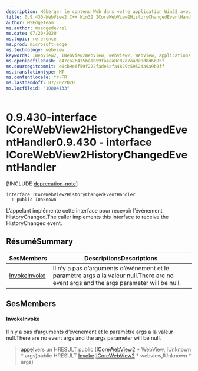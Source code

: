 ```yaml
---
description: Héberger le contenu Web dans votre application Win32 avec le contrôle Microsoft Edge WebView2
title: 0.9.430-WebView2 C++ Win32 ICoreWebView2HistoryChangedEventHandler
author: MSEdgeTeam
ms.author: msedgedevrel
ms.date: 07/20/2020
ms.topic: reference
ms.prod: microsoft-edge
ms.technology: webview
keywords: IWebView2, IWebView2WebView, webview2, WebView, applications Win32, Win32, Edge, ICoreWebView2, ICoreWebView2Host, contrôle de navigateur, html Edge
ms.openlocfilehash: e47ca26475ba1b59fa4ea8c87a7aada0d8d6695f
ms.sourcegitcommit: e0cb9e6f59f222fade6afa4829c59524a9a9b9ff
ms.translationtype: MT
ms.contentlocale: fr-FR
ms.lasthandoff: 07/20/2020
ms.locfileid: "10884133"
---
```

# <span data-ttu-id="238ec-104">0.9.430-interface ICoreWebView2HistoryChangedEventHandler</span><span class="sxs-lookup"><span data-stu-id="238ec-104">0.9.430 - interface ICoreWebView2HistoryChangedEventHandler</span></span> 

[!INCLUDE [deprecation-note](../../includes/deprecation-note.md)]

```
interface ICoreWebView2HistoryChangedEventHandler
  : public IUnknown
```

<span data-ttu-id="238ec-105">L’appelant implémente cette interface pour recevoir l’événement HistoryChanged.</span><span class="sxs-lookup"><span data-stu-id="238ec-105">The caller implements this interface to receive the HistoryChanged event.</span></span>

## <span data-ttu-id="238ec-106">Résumé</span><span class="sxs-lookup"><span data-stu-id="238ec-106">Summary</span></span>

 <span data-ttu-id="238ec-107">Ses</span><span class="sxs-lookup"><span data-stu-id="238ec-107">Members</span></span>                        | <span data-ttu-id="238ec-108">Descriptions</span><span class="sxs-lookup"><span data-stu-id="238ec-108">Descriptions</span></span>
--------------------------------|---------------------------------------------
[<span data-ttu-id="238ec-109">Invoke</span><span class="sxs-lookup"><span data-stu-id="238ec-109">Invoke</span></span>](#invoke) | <span data-ttu-id="238ec-110">Il n’y a pas d’arguments d’événement et le paramètre args a la valeur null.</span><span class="sxs-lookup"><span data-stu-id="238ec-110">There are no event args and the args parameter will be null.</span></span>

## <span data-ttu-id="238ec-111">Ses</span><span class="sxs-lookup"><span data-stu-id="238ec-111">Members</span></span>

#### <span data-ttu-id="238ec-112">Invoke</span><span class="sxs-lookup"><span data-stu-id="238ec-112">Invoke</span></span> 

<span data-ttu-id="238ec-113">Il n’y a pas d’arguments d’événement et le paramètre args a la valeur null.</span><span class="sxs-lookup"><span data-stu-id="238ec-113">There are no event args and the args parameter will be null.</span></span>

> <span data-ttu-id="238ec-114">[appel](#invoke)vers un HRESULT public ([ICoreWebView2](ICoreWebView2.md) \* WebView, IUnknown \* args)</span><span class="sxs-lookup"><span data-stu-id="238ec-114">public HRESULT [Invoke](#invoke)([ICoreWebView2](ICoreWebView2.md) \* webview,IUnknown \* args)</span></span>

